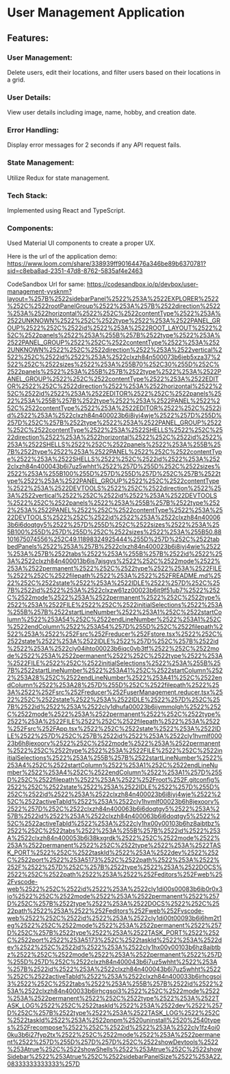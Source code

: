 # User Management Application

## Features:

### User Management:
Delete users, edit their locations, and filter users based on their locations in a grid.

### User Details:
View user details including image, name, hobby, and creation date.

### Error Handling:
Display error messages for 2 seconds if any API request fails.

### State Management:
Utilize Redux for state management.

### Tech Stack: 
Implemented using React and TypeScript.

### Components:
Used Material UI components to create a proper UX.

Here is the url of the application demo: https://www.loom.com/share/338939ff90164476a346be89b6370781?sid=c8eba8ad-2351-47d8-8762-5835af4e2463

CodeSandbox Url for same: https://codesandbox.io/p/devbox/user-management-yysknm?layout=%257B%2522sidebarPanel%2522%253A%2522EXPLORER%2522%252C%2522rootPanelGroup%2522%253A%257B%2522direction%2522%253A%2522horizontal%2522%252C%2522contentType%2522%253A%2522UNKNOWN%2522%252C%2522type%2522%253A%2522PANEL_GROUP%2522%252C%2522id%2522%253A%2522ROOT_LAYOUT%2522%252C%2522panels%2522%253A%255B%257B%2522type%2522%253A%2522PANEL_GROUP%2522%252C%2522contentType%2522%253A%2522UNKNOWN%2522%252C%2522direction%2522%253A%2522vertical%2522%252C%2522id%2522%253A%2522clxzh84n500073b6ieb5xza37%2522%252C%2522sizes%2522%253A%255B70%252C30%255D%252C%2522panels%2522%253A%255B%257B%2522type%2522%253A%2522PANEL_GROUP%2522%252C%2522contentType%2522%253A%2522EDITOR%2522%252C%2522direction%2522%253A%2522horizontal%2522%252C%2522id%2522%253A%2522EDITOR%2522%252C%2522panels%2522%253A%255B%257B%2522type%2522%253A%2522PANEL%2522%252C%2522contentType%2522%253A%2522EDITOR%2522%252C%2522id%2522%253A%2522clxzh84n400023b6i8iyj4wje%2522%257D%255D%257D%252C%257B%2522type%2522%253A%2522PANEL_GROUP%2522%252C%2522contentType%2522%253A%2522SHELLS%2522%252C%2522direction%2522%253A%2522horizontal%2522%252C%2522id%2522%253A%2522SHELLS%2522%252C%2522panels%2522%253A%255B%257B%2522type%2522%253A%2522PANEL%2522%252C%2522contentType%2522%253A%2522SHELLS%2522%252C%2522id%2522%253A%2522clxzh84n400043b6i7uz5whht%2522%257D%255D%252C%2522sizes%2522%253A%255B100%255D%257D%255D%257D%252C%257B%2522type%2522%253A%2522PANEL_GROUP%2522%252C%2522contentType%2522%253A%2522DEVTOOLS%2522%252C%2522direction%2522%253A%2522vertical%2522%252C%2522id%2522%253A%2522DEVTOOLS%2522%252C%2522panels%2522%253A%255B%257B%2522type%2522%253A%2522PANEL%2522%252C%2522contentType%2522%253A%2522DEVTOOLS%2522%252C%2522id%2522%253A%2522clxzh84n400063b6i6doqtgy5%2522%257D%255D%252C%2522sizes%2522%253A%255B100%255D%257D%255D%252C%2522sizes%2522%253A%255B50.88101675074556%252C49.11898324925444%255D%257D%252C%2522tabbedPanels%2522%253A%257B%2522clxzh84n400023b6i8iyj4wje%2522%253A%257B%2522tabs%2522%253A%255B%257B%2522id%2522%253A%2522clxzh84n400013b6is7ajsgvs%2522%252C%2522mode%2522%253A%2522permanent%2522%252C%2522type%2522%253A%2522FILE%2522%252C%2522filepath%2522%253A%2522%252FREADME.md%2522%252C%2522state%2522%253A%2522IDLE%2522%257D%252C%257B%2522id%2522%253A%2522clxzw61zz00023b6it9f51ub7%2522%252C%2522mode%2522%253A%2522permanent%2522%252C%2522type%2522%253A%2522FILE%2522%252C%2522initialSelections%2522%253A%255B%257B%2522startLineNumber%2522%253A1%252C%2522startColumn%2522%253A54%252C%2522endLineNumber%2522%253A1%252C%2522endColumn%2522%253A54%257D%255D%252C%2522filepath%2522%253A%2522%252Fsrc%252Freducer%252Fstore.tsx%2522%252C%2522state%2522%253A%2522IDLE%2522%257D%252C%257B%2522id%2522%253A%2522cly04ihto00023b6iqc0vb3tf%2522%252C%2522mode%2522%253A%2522permanent%2522%252C%2522type%2522%253A%2522FILE%2522%252C%2522initialSelections%2522%253A%255B%257B%2522startLineNumber%2522%253A41%252C%2522startColumn%2522%253A28%252C%2522endLineNumber%2522%253A41%252C%2522endColumn%2522%253A28%257D%255D%252C%2522filepath%2522%253A%2522%252Fsrc%252Freducer%252FuserManagement.reducer.tsx%2522%252C%2522state%2522%253A%2522IDLE%2522%257D%252C%257B%2522id%2522%253A%2522cly1dhufa00023b6ijymmolgh%2522%252C%2522mode%2522%253A%2522permanent%2522%252C%2522type%2522%253A%2522FILE%2522%252C%2522filepath%2522%253A%2522%252Fsrc%252FApp.tsx%2522%252C%2522state%2522%253A%2522IDLE%2522%257D%252C%257B%2522id%2522%253A%2522cly1hvmlf00023b6h8jexoorv%2522%252C%2522mode%2522%253A%2522permanent%2522%252C%2522type%2522%253A%2522FILE%2522%252C%2522initialSelections%2522%253A%255B%257B%2522startLineNumber%2522%253A4%252C%2522startColumn%2522%253A1%252C%2522endLineNumber%2522%253A4%252C%2522endColumn%2522%253A1%257D%255D%252C%2522filepath%2522%253A%2522%252Froot%252F.gitconfig%2522%252C%2522state%2522%253A%2522IDLE%2522%257D%255D%252C%2522id%2522%253A%2522clxzh84n400023b6i8iyj4wje%2522%252C%2522activeTabId%2522%253A%2522cly1hvmlf00023b6h8jexoorv%2522%257D%252C%2522clxzh84n400063b6i6doqtgy5%2522%253A%257B%2522id%2522%253A%2522clxzh84n400063b6i6doqtgy5%2522%252C%2522activeTabId%2522%253A%2522cly1hx00y00103b6hz8aibtbz%2522%252C%2522tabs%2522%253A%255B%257B%2522id%2522%253A%2522clxzh84n400053b6i38kxgrdk%2522%252C%2522mode%2522%253A%2522permanent%2522%252C%2522type%2522%253A%2522TASK_PORT%2522%252C%2522taskId%2522%253A%2522dev%2522%252C%2522port%2522%253A5173%252C%2522path%2522%253A%2522%252F%2522%257D%252C%257B%2522type%2522%253A%2522DOCS%2522%252C%2522path%2522%253A%2522%252Feditors%252Fweb%252Fvscode-web%2522%252C%2522id%2522%253A%2522cly1di00s00083b6ib0r0x3io%2522%252C%2522mode%2522%253A%2522permanent%2522%257D%252C%257B%2522type%2522%253A%2522DOCS%2522%252C%2522path%2522%253A%2522%252Feditors%252Fweb%252Fvscode-web%2522%252C%2522id%2522%253A%2522cly1di00t00093b6i6hm2t1eg%2522%252C%2522mode%2522%253A%2522permanent%2522%257D%252C%257B%2522type%2522%253A%2522TASK_PORT%2522%252C%2522port%2522%253A5173%252C%2522taskId%2522%253A%2522dev%2522%252C%2522id%2522%253A%2522cly1hx00y00103b6hz8aibtbz%2522%252C%2522mode%2522%253A%2522permanent%2522%257D%255D%257D%252C%2522clxzh84n400043b6i7uz5whht%2522%253A%257B%2522id%2522%253A%2522clxzh84n400043b6i7uz5whht%2522%252C%2522activeTabId%2522%253A%2522clxzh84n400033b6irhcgsoi3%2522%252C%2522tabs%2522%253A%255B%257B%2522id%2522%253A%2522clxzh84n400033b6irhcgsoi3%2522%252C%2522mode%2522%253A%2522permanent%2522%252C%2522type%2522%253A%2522TASK_LOG%2522%252C%2522taskId%2522%253A%2522dev%2522%257D%252C%257B%2522type%2522%253A%2522TASK_LOG%2522%252C%2522taskId%2522%253A%2522pnpm%2520uninstall%2520%2540types%252Frecompose%2522%252C%2522id%2522%253A%2522cly1fz4oi00ku3b6i27fyp2tx%2522%252C%2522mode%2522%253A%2522permanent%2522%257D%255D%257D%257D%252C%2522showDevtools%2522%253Atrue%252C%2522showShells%2522%253Atrue%252C%2522showSidebar%2522%253Atrue%252C%2522sidebarPanelSize%2522%253A22.08333333333333%257D

